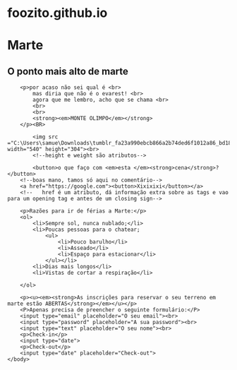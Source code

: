 # foozito.github.io
<!doctype html>
<html>
    <head>
        <title>O maior atlas do mundo!</title>
    </head>
    <body>
        <h1>Marte</h1>
        <h2>O ponto mais alto de marte</h2>
        
        <p>por acaso não sei qual é <br> 
            mas diria que não é o evarest! <br> 
            agora que me lembro, acho que se chama <br>
            <br>
            <br>
            <strong><em>MONTE OLIMPO</em></strong> 
        </p><BR>
           
            <img src ="C:\Users\samue\Downloads\tumblr_fa23a990ebcb866a2b74ded6f1012a86_bd18530f_540.gif" width="540" height="304"><br>
            <!--height e weight são atributos-->
        
            <button>o que faço com <em>esta </em><strong>cena</strong>?</button>
        <!--boas mano, tamos só aqui no comentário-->
        <a href="https://google.com"><button>Xixixixi</button></a>
        <!--   href é um atributo, dá informação extra sobre as tags e vao para um opening tag e antes de um closing sign-->

        <p>Razões para ir de férias a Marte:</p>
        <ol>
            <li>Sempre sol, nunca nublado;</li>
            <li>Poucas pessoas para o chatear;
                <ul>
                    <li>Pouco barulho</li>
                    <li>Asseado</li>
                    <li>Espaço para estacionar</li>
                </ul></li>
            <li>Dias mais longos</li>
            <li>Vistas de cortar a respiração</li>
            
        </ol>

        <p><u><em><strong>As inscrições para reservar o seu terreno em marte estão ABERTAS</strong></em></u></p>
        <P>Apenas precisa de preencher o seguinte formulário:</P>
        <input type="email" placeholder="O seu email"><br>
        <input type="password" placeholder="A sua password"><br>
        <input type="text" placeholder="O seu nome"><br>
        <p>Check-in</p>
        <input type="date">
        <p>Check-out</p>
        <input type="date" placeholder="Check-out">
    </body>
</html>
